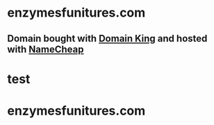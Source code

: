 # enzymesfunitures.com

## Domain bought with [Domain King](domainking.ng) and hosted with [NameCheap](https://www.namecheap.com/)
# test
# enzymesfunitures.com
